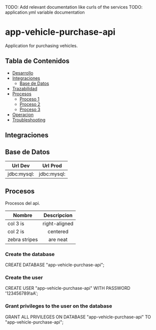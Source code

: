 TODO: Add relevant documentation like curls of the services
TODO: application.yml variable documentation

# app-vehicle-purchase-api

Application for purchasing vehicles.

## Tabla de Contenidos

* [Desarrollo](#desarrollo)
* [Integraciones](#integraciones)
  * [Base de Datos](#base-de-datos)
* [Trazabilidad](#trazabilidad)
* [Procesos](#procesos)
  * [Proceso 1](#p1)
  * [Proceso 2](#p2)
  * [Proceso 3](#p3)
* [Operacion](#operacion)
* [Troubleshooting](#troubleshooting)


## Integraciones


## Base de Datos

| Url Dev       | Url Prod      | 
| ------------- |:-------------:| 
| jdbc:mysql: | jdbc:mysql: |  

	


## Procesos
Procesos del api.

| Nombre        | Descripcion   | 
| ------------- |:-------------:| 
| col 3 is      | right-aligned | 
| col 2 is      | centered      |  
| zebra stripes | are neat      |  

### Create the database
CREATE DATABASE "app-vehicle-purchase-api";

### Create the user
CREATE USER "app-vehicle-purchase-api" WITH PASSWORD '123456789!aA';

### Grant privileges to the user on the database
GRANT ALL PRIVILEGES ON DATABASE "app-vehicle-purchase-api" TO "app-vehicle-purchase-api";



